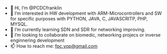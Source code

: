 - 👋 Hi, I’m @PCDCfranklin
- 👀 I’m interested in HW development with ARM-Microcontrollers and SW for specific purposes with PYTHON, JAVA, C, JAVASCRITP, PHP, MYSQL.
- 🌱 I’m currently learning SDN and SDR for networking improving.
- 💞️ I’m looking to collaborate on biomedic, networking projecs or inverse enginnering development
- 📫 How to reach me: fpc.yop@gmail.com

<!---
PCDCfranklin/PCDCfranklin is a ✨ special ✨ repository because its `README.md` (this file) appears on your GitHub profile.
You can click the Preview link to take a look at your changes.
--->
